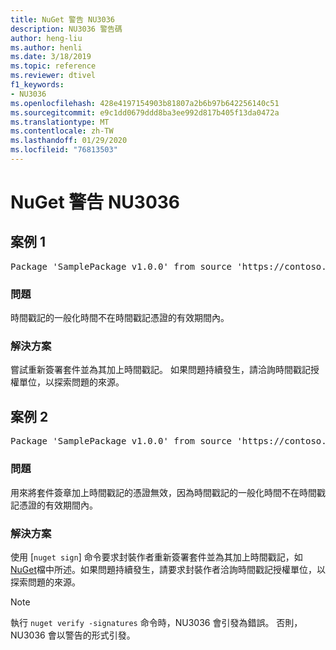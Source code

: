 ```yaml
---
title: NuGet 警告 NU3036
description: NU3036 警告碼
author: heng-liu
ms.author: henli
ms.date: 3/18/2019
ms.topic: reference
ms.reviewer: dtivel
f1_keywords:
- NU3036
ms.openlocfilehash: 428e4197154903b81807a2b6b97b642256140c51
ms.sourcegitcommit: e9c1dd0679ddd8ba3ee992d817b405f13da0472a
ms.translationtype: MT
ms.contentlocale: zh-TW
ms.lasthandoff: 01/29/2020
ms.locfileid: "76813503"
---
```

# <a name="nuget-warning-nu3036"></a>NuGet 警告 NU3036

## <a name="scenario-1"></a>案例 1

<pre>Package 'SamplePackage v1.0.0' from source 'https://contoso.com/index.json': The timestamp's generalized time is outside the timestamping certificate's validity period.</pre>

### <a name="issue"></a>問題

時間戳記的一般化時間不在時間戳記憑證的有效期間內。


### <a name="solution"></a>解決方案

嘗試重新簽署套件並為其加上時間戳記。 如果問題持續發生，請洽詢時間戳記授權單位，以探索問題的來源。



## <a name="scenario-2"></a>案例 2

<pre>Package 'SamplePackage v1.0.0' from source 'https://contoso.com/index.json': The primary signature's timestamp's generalized time is outside the timestamping certificate's validity period.</pre>

### <a name="issue"></a>問題

用來將套件簽章加上時間戳記的憑證無效，因為時間戳記的一般化時間不在時間戳記憑證的有效期間內。


### <a name="solution"></a>解決方案

使用 [`nuget sign`] 命令要求封裝作者重新簽署套件並為其加上時間戳記，如[NuGet](../../create-packages/sign-a-package.md)檔中所述。如果問題持續發生，請要求封裝作者洽詢時間戳記授權單位，以探索問題的來源。


> [!Note]
> 執行 `nuget verify -signatures` 命令時，NU3036 會引發為錯誤。 否則，NU3036 會以警告的形式引發。

